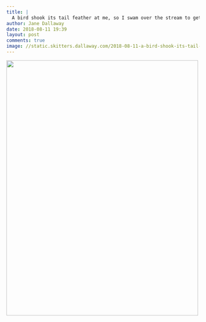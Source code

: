 ```yaml
---
title: |
  A bird shook its tail feather at me, so I swam over the stream to get it. The humans called me back just before it was me so I swam towards them!
author: Jane Dallaway
date: 2018-08-11 19:39
layout: post
comments: true
image: //static.skitters.dallaway.com/2018-08-11-a-bird-shook-its-tail-feather-at-me--so-i-swam-over-the-stream-to-get-it--the-humans-called-me-back-just-before-it-was-me-so-i-swam-towards-them-thumb-1-IMG-5751.JPG
---
```


<div>
        <a href="//static.skitters.dallaway.com/2018-08-11-a-bird-shook-its-tail-feather-at-me--so-i-swam-over-the-stream-to-get-it--the-humans-called-me-back-just-before-it-was-me-so-i-swam-towards-them-fullsize-1-IMG-5751.JPG">
          <img src="//static.skitters.dallaway.com/2018-08-11-a-bird-shook-its-tail-feather-at-me--so-i-swam-over-the-stream-to-get-it--the-humans-called-me-back-just-before-it-was-me-so-i-swam-towards-them-thumb-1-IMG-5751.JPG" width="500" height="667"/>
        </a>
      </div>


  
      